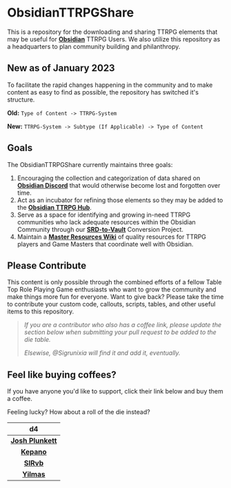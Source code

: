 # ObsidianTTRPGShare

This is a repository for the downloading and sharing TTRPG elements that may be useful for [**Obsidian**](https://obsidian.md) TTRPG Users. We also utilize this repository as a headquarters to plan community building and philanthropy.

## New as of January 2023

To facilitate the rapid changes happening in the community and to make content as easy to find as possible, the repository has switched it's structure.

**Old:** `Type of Content -> TTRPG-System`

**New:** `TTRPG-System -> Subtype (If Applicable) -> Type of Content`

## Goals

The ObsidianTTRPGShare currently maintains three goals:

1. Encouraging the collection and categorization of data shared on [**Obsidian Discord**](https://discord.gg/obsidianmd) that would otherwise become lost and forgotten over time.
2. Act as an incubator for refining those elements so they may be added to the [**Obsidian TTRPG Hub**](https://publish.obsidian.md/hub/04+-+Guides%2C+Workflows%2C+%26+Courses/for+TTRPG).
3. Serve as a space for identifying and growing in-need TTRPG communities who lack adequate resources within the Obsidian Community through our [**SRD-to-Vault**](https://github.com/ObsidianTTRPGProject/ObsidianTTRPGShare/issues/4) Conversion Project.
4. Maintain a [**Master Resources Wiki**](https://github.com/ObsidianTTRPGProject/ObsidianTTRPGShare/wiki) of quality resources for TTRPG players and Game Masters that coordinate well with Obsidian.

## Please Contribute

This content is only possible through the combined efforts of a fellow Table Top Role Playing Game enthusiasts who want to grow the community and make things more fun for everyone. Want to give back? Please take the time to contribute your custom code, callouts, scripts, tables, and other useful items to this repository.

>_If you are a contributor who also has a coffee link, please update the section below when submitting your pull request to be added to the die table._
>
>_Elsewise, @Sigrunixia will find it and add it, eventually._

## Feel like buying coffees?

If you have anyone you'd like to support, click their link below and buy them a coffee.

Feeling lucky? How about a roll of the die instead?

| d4 |
|:---:|
|**[Josh Plunkett](https://www.patreon.com/join/JPlunkett?)**|
|**[Kepano](https://www.buymeacoffee.com/kepano)**|
|**[SlRvb](https://ko-fi.com/slrvb)** |
|**[Yilmas](https://ko-fi.com/yilmas)** |
